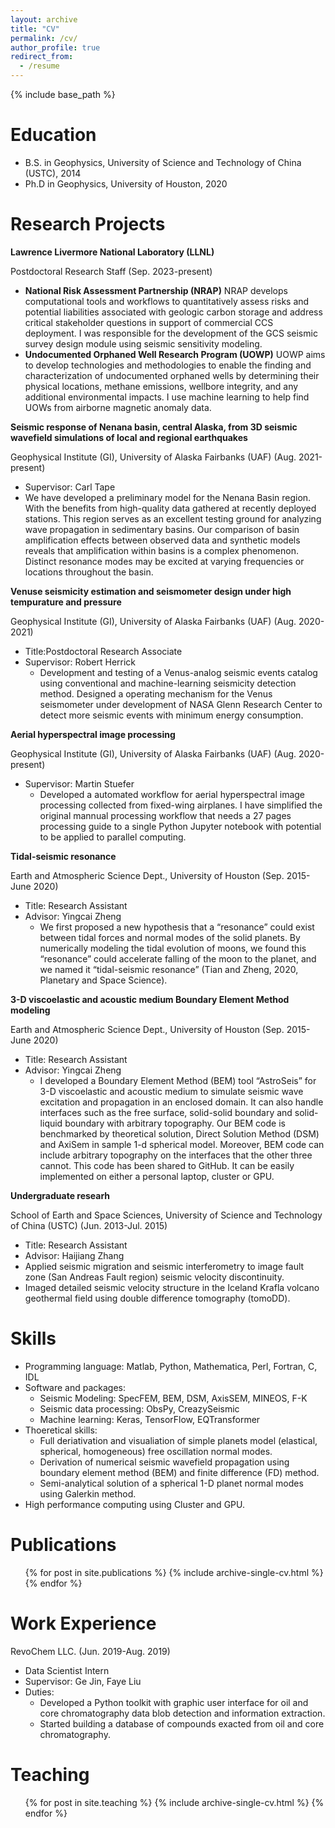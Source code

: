 ```yaml
---
layout: archive
title: "CV"
permalink: /cv/
author_profile: true
redirect_from:
  - /resume
---
```


{% include base_path %}

Education
======
* B.S. in Geophysics, University of Science and Technology of China (USTC), 2014
* Ph.D in Geophysics, University of Houston, 2020

Research Projects
======
**Lawrence Livermore National Laboratory (LLNL)**

Postdoctoral Research Staff (Sep. 2023-present)
*   **National Risk Assessment Partnership (NRAP)**
    NRAP develops computational tools and workflows to quantitatively assess risks and potential liabilities associated with geologic carbon storage and address critical stakeholder questions in support of commercial CCS deployment. I was responsible for the development of the GCS seismic survey design module using seismic sensitivity modeling.
*   **Undocumented Orphaned Well Research Program (UOWP)**
    UOWP aims to develop technologies and methodologies to enable the finding and characterization of undocumented orphaned wells by determining their physical locations, methane emissions, wellbore integrity, and any additional environmental impacts. I use machine learning to help find UOWs from airborne magnetic anomaly data.

**Seismic response of Nenana basin, central Alaska, from 3D seismic wavefield simulations of local and regional earthquakes**

Geophysical Institute (GI), University of Alaska Fairbanks (UAF) (Aug. 2021-present)
* Supervisor: Carl Tape
* We have developed a  preliminary model for the Nenana Basin region. With the benefits from high-quality data gathered at recently deployed stations. This region serves as an excellent testing ground for analyzing wave propagation in sedimentary basins. Our comparison of basin amplification effects between observed data and synthetic models reveals that amplification within basins is a complex phenomenon. Distinct resonance modes may be excited at varying frequencies or locations throughout the basin.


**Venuse seismicity estimation and seismometer design under high tempurature and pressure** 

Geophysical Institute (GI), University of Alaska Fairbanks (UAF) (Aug. 2020-2021)
* Title:Postdoctoral Research Associate                           
* Supervisor: Robert Herrick				  
  *	Development and testing of a Venus-analog seismic events catalog using conventional and machine-learning seismicity detection method. Designed a operating mechanism for the Venus seismometer under development of NASA Glenn Research Center to detect more seismic events with minimum energy consumption. 

**Aerial hyperspectral image processing** 

Geophysical Institute (GI), University of Alaska Fairbanks (UAF) (Aug. 2020-present)
* Supervisor: Martin Stuefer
  * Developed a automated workflow for aerial hyperspectral image processing collected from fixed-wing airplanes. I have simplified the original mannual processing workflow that needs a 27 pages processing guide to a single Python Jupyter notebook with potential to be applied to parallel computing.

**Tidal-seismic resonance** 

Earth and Atmospheric Science Dept., University of Houston  (Sep. 2015-June 2020)				
* Title: Research Assistant	                           
* Advisor: Yingcai Zheng					 
  * We first proposed a new hypothesis that a “resonance” could exist between tidal forces and normal modes of the solid planets. By numerically modeling the tidal evolution of moons, we found this “resonance” could accelerate falling of the moon to the planet, and we named it “tidal-seismic resonance” (Tian and Zheng, 2020, Planetary and Space Science). 

**3-D viscoelastic and acoustic medium Boundary Element Method modeling** 

Earth and Atmospheric Science Dept., University of Houston  (Sep. 2015-June 2020)				
* Title: Research Assistant	                           
* Advisor: Yingcai Zheng		
  * I developed a Boundary Element Method (BEM) tool “AstroSeis” for 3-D viscoelastic and acoustic medium to simulate seismic wave excitation and propagation in an enclosed domain. It can also handle interfaces such as the free surface, solid-solid boundary and solid-liquid boundary with arbitrary topography. Our BEM code is benchmarked by theoretical solution, Direct Solution Method (DSM) and AxiSem in sample 1-d spherical model. Moreover, BEM code can include arbitrary topography on the interfaces that the other three cannot. This code has been shared to GitHub. It can be easily implemented on either a personal laptop, cluster or GPU. 

**Undergraduate researh** 

School of Earth and Space Sciences, University of Science and Technology of China (USTC)	(Jun. 2013-Jul. 2015)	
*  Title: Research Assistant	                               
*  Advisor: Haijiang Zhang				           
  * Applied seismic migration and seismic interferometry to image fault zone (San Andreas Fault region) seismic velocity discontinuity.
  * Imaged detailed seismic velocity structure in the Iceland Krafla volcano geothermal field using double difference tomography (tomoDD).


  
Skills
======
* Programming language: Matlab, Python, Mathematica, Perl, Fortran, C, IDL
* Software and packages: 
  * Seismic Modeling: SpecFEM, BEM, DSM, AxisSEM, MINEOS, F-K
  * Seismic data processing: ObsPy, CreazySeismic
  * Machine learning: Keras, TensorFlow, EQTransformer
* Thoeretical skills: 
  * Full deriativation and visualiation of simple planets model (elastical, spherical, homogeneous) free oscillation normal modes.
  * Derivation of numerical seismic wavefield propagation using boundary element method (BEM) and finite difference (FD) method.
  * Semi-analytical solution of a spherical 1-D planet normal modes using Galerkin method.
* High performance computing using Cluster and GPU.

Publications
======

  <ul>{% for post in site.publications %}
    {% include archive-single-cv.html %}
  {% endfor %}</ul>
  
  
 Work Experience
======
   RevoChem LLC.  (Jun. 2019-Aug. 2019)
*  Data Scientist Intern		
*  Supervisor: Ge Jin, Faye Liu					
* Duties: 
  * Developed a Python toolkit with graphic user interface for oil and core chromatography data blob detection and information extraction.
  *	Started building a database of compounds exacted from oil and core chromatography.
 

  
Teaching
======
  <ul>{% for post in site.teaching %}
    {% include archive-single-cv.html %}
  {% endfor %}</ul>
